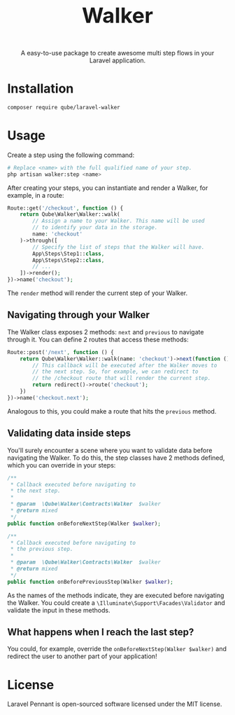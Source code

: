 <p style="text-align:center;font-size:3rem;font-weight:bold">Walker</p>

<p style="text-align:center">
A easy-to-use package to create awesome multi step flows in your<br />
Laravel application.
</p>

# Installation

```bash
composer require qube/laravel-walker
```

# Usage

Create a step using the following command:

```bash
# Replace <name> with the full qualified name of your step.
php artisan walker:step <name>
```

After creating your steps, you can instantiate and render a Walker, for example, in a route:

```php
Route::get('/checkout', function () {
    return Qube\Walker\Walker::walk(
        // Assign a name to your Walker. This name will be used
        // to identify your data in the storage.
        name: 'checkout'
    )->through([
        // Specify the list of steps that the Walker will have.
        App\Steps\Step1::class,
        App\Steps\Step2::class,
        // ...
    ])->render();
})->name('checkout');
```

The `render` method will render the current step of your Walker.

## Navigating through your Walker

The Walker class exposes 2 methods: `next` and `previous` to navigate through it. You can define 2 routes that access these methods:

```php
Route::post('/next', function () {
    return Qube\Walker\Walker::walk(name: 'checkout')->next(function () {
        // This callback will be executed after the Walker moves to
        // the next step. So, for example, we can redirect to
        // the /checkout route that will render the current step.
        return redirect()->route('checkout');
    })
})->name('checkout.next');
```

Analogous to this, you could make a route that hits the `previous` method.

## Validating data inside steps

You'll surely encounter a scene where you want to validate data before navigating the Walker. To do this, the step classes have 2 methods defined, which you can override in your steps:

```php
/**
 * Callback executed before navigating to
 * the next step.
 *
 * @param  \Qube\Walker\Contracts\Walker  $walker
 * @return mixed
 */
public function onBeforeNextStep(Walker $walker);

/**
 * Callback executed before navigating to
 * the previous step.
 *
 * @param  \Qube\Walker\Contracts\Walker  $walker
 * @return mixed
 */
public function onBeforePreviousStep(Walker $walker);
```

As the names of the methods indicate, they are executed before navigating the Walker. You could create a `\Illuminate\Support\Facades\Validator` and validate the input in these methods.

## What happens when I reach the last step?

You could, for example, override the `onBeforeNextStep(Walker $walker)` and redirect the user to another part of your application!

# License

Laravel Pennant is open-sourced software licensed under the MIT license.
